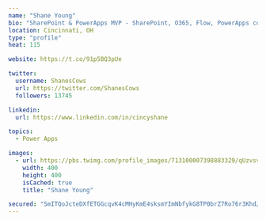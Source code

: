 ```yaml
---
name: "Shane Young"
bio: "SharePoint & PowerApps MVP - SharePoint, O365, Flow, PowerApps consulting? @PowerApps911 | Pure Snark? You found it."
location: Cincinnati, OH
type: "profile"
heat: 115

website: https://t.co/91p5BQ3pUe

twitter:
  username: ShanesCows
  url: https://twitter.com/ShanesCows
  followers: 13745

linkedin:
  url: https://www.linkedin.com/in/cincyshane

topics:
  - Power Apps

images:
  - url: https://pbs.twimg.com/profile_images/713100007398883329/qUzvsvQ3_400x400.jpg
    width: 400
    height: 400
    isCached: true
    title: "Shane Young"

secured: "SmITQoJcteDXfETGGcqvK4cMHyKmE4sksmYImNbfykG8TP0brZ7Ro76r3Khd/+RZcualjXqm2ovnSzZjUSXfYol9O+bNtUk4wcqFXrbAn9s4FpZ/7OeXYF9jaAgMRTLofEeEak4+fDLANWgDdi3Vefb9QPRIXQ1R9EISUD4CpRJNuXjjklJMkIuhg32NceoL81rPWvDExi7fc00pnDwfGlUN1aLVgO9HZfbqyYxHajTS60I4zZm3CNNOg0kypZZ3tUrxdiDsEQX+E2VhWGySfgmd3HjE4zrn747Osm1O5R7fHNaV2xJdR+rPLW05pQUVqJIPTE2dGSmMD0nLAOxmz3eZn0UJqOdVaGZPu03Wxsn44xQndigHr2Y7LTVrhqzpG649tl2koV/Te1UeLCg5ywK0lQ3uKfutnJBqaGf1Yc4=;N2gZkQIZytQf2VmAkfr+oQ=="
---
```


